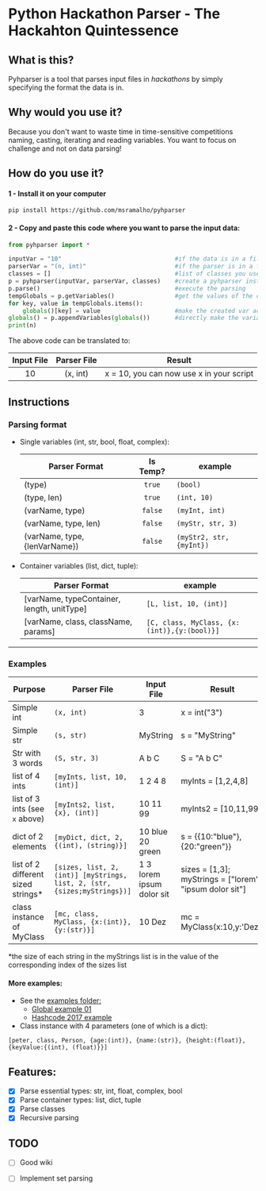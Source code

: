 # Python Hackathon Parser - The Hackahton Quintessence

## What is this?
Pyhparser is a tool that parses input files in *hackathons* by simply specifying the format the data is in.

## Why would you use it?
Because you don't want to waste time in time-sensitive competitions naming, casting, iterating and reading variables. You want to focus on challenge and not on data parsing!

## How do you use it?
#### 1 - Install it on your computer
`pip install https://github.com/msramalho/pyhparser`
#### 2 - Copy and paste this code where you want to parse the input data:
```python
from pyhparser import *

inputVar = "10"                                #if the data is in a file do readFile("inputFile.txt")
parserVar = "(n, int)"                         #if the parser is in a file do readFile("parserFile.txt")
classes = []                                   #list of classes you use, if they appear in the parser
p = pyhparser(inputVar, parserVar, classes)    #create a pyhparser instance
p.parse()                                      #execute the parsing
tempGlobals = p.getVariables()                 #get the values of the created variables
for key, value in tempGlobals.items():
    globals()[key] = value                     #make the created var acessible from every scope
globals() = p.appendVariables(globals())       #directly make the variables available by their name
print(n)
```
The above code can be translated to:

| Input File | Parser File  | Result |
|:----------:|:------------:|:------:|
| 10         | (x, int)     | x = 10, you can now use x in your script|

## Instructions

### Parsing format

- Single variables (int, str, bool, float, complex):

    | Parser Format   | Is Temp? | example |
    | ------------- |:-------------:| -------------| 
    | (type)      | `true` | `(bool)` |
    | (type, len)      | `true` | `(int, 10)` |
    | (varName, type)      | `false` | `(myInt, int)` |
    | (varName, type, len) | `false` | `(myStr, str, 3)` |
    | (varName, type, {lenVarName}) | `false` | `(myStr2, str, {myInt})` |
    
- Container variables (list, dict, tuple):
    
    | Parser Format   | example |
    | ------------- | -------------| 
    | [varName, typeContainer, length, unitType]      | `[L, list, 10, (int)]` |
    | [varName, class, className, params]      | `[C, class, MyClass, {x:(int)},{y:(bool)}]` |

---

### Examples

| Purpose  | Parser File  | Input File | Result |
| ---------| ------------ | ---------- | ------ |
| Simple int | `(x, int)`  | 3        | x = int("3")|
| Simple str | `(s, str)`  | MyString  | s = "MyString"|
| Str with 3 words | `(S, str, 3)`  | A b C  | S = "A b C"|
| list of 4 ints | `[myInts, list, 10, (int)]`  | 1 2 4 8  | myInts = [1,2,4,8]|
| list of 3 ints (see `x` above) | `[myInts2, list, {x}, (int)]`  | 10 11 99  | myInts2 = [10,11,99]|
| dict of 2 elements | `[myDict, dict, 2, {(int), (string)}]`  | 10 blue 20 green  | s = {{10:"blue"},{20:"green"}}|
| list of 2 different sized strings* | `[sizes, list, 2, (int)] [myStrings, list, 2, (str, {sizes;myStrings})]`  | 1 3  lorem ipsum dolor sit | sizes = [1,3]; myStrings = ["lorem", "ipsum dolor sit"]|
| class instance of MyClass | `[mc, class, MyClass, {x:(int)},{y:(str)}]`  | 10 Dez | mc = MyClass(x:10,y:'Dez')|

*the size of each string in the myStrings list is in the value of the corresponding index of the sizes list

#### More examples:
- See the [examples folder:](https://github.com/msramalho/pyhparser/tree/master/examples)
  - [Global example 01](https://github.com/msramalho/pyhparser/tree/master/examples/ex_01)
  - [Hashcode 2017 example](https://github.com/msramalho/pyhparser/tree/master/examples/ex_hashcode2017)
- Class instance with 4 parameters (one of which is a dict):
``` 
[peter, class, Person, {age:(int)}, {name:(str)}, {height:(float)}, {keyValue:{(int), (float)}}]
```

## Features:
- [x] Parse essential types: str, int, float, complex, bool
- [x] Parse container types: list, dict, tuple
- [x] Parse classes
- [x] Recursive parsing

## TODO

- [ ] Good wiki
- [ ] Implement set parsing


